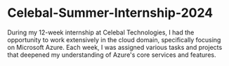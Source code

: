 # Celebal-Summer-Internship-2024
During my 12-week internship at Celebal Technologies, I had the opportunity to work extensively in the cloud domain, specifically focusing on Microsoft Azure. Each week, I was assigned various tasks and projects that deepened my understanding of Azure's core services and features. 
